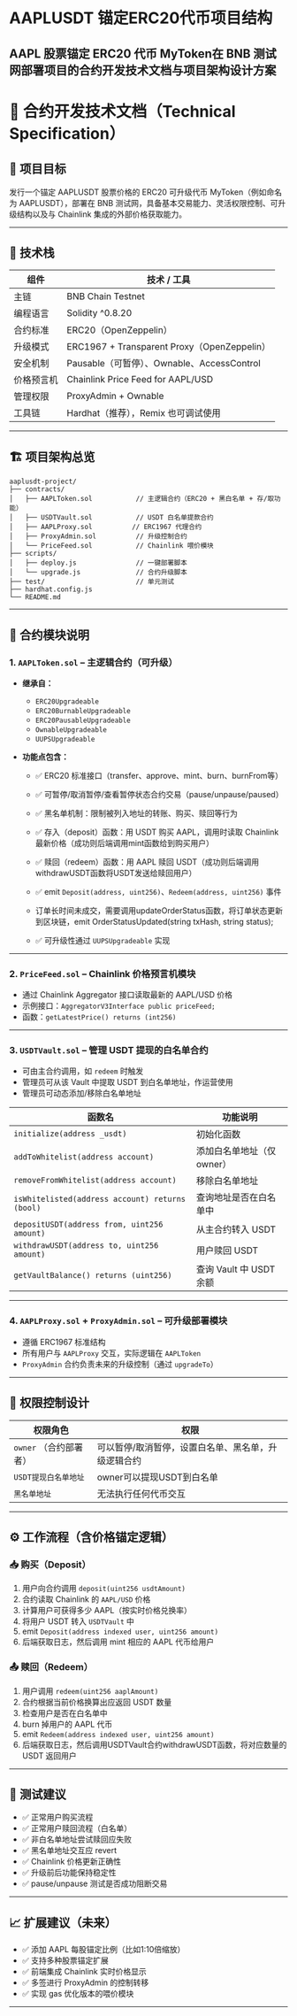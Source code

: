 # AAPLUSDT 锚定ERC20代币项目结构

**AAPL 股票锚定 ERC20 代币 MyToken**在 **BNB 测试网**部署项目的**合约开发技术文档**与**项目架构设计方案**
---

# 📘 合约开发技术文档（Technical Specification）

## 🎯 项目目标

发行一个锚定 AAPLUSDT 股票价格的 ERC20 可升级代币 MyToken（例如命名为 AAPLUSDT），部署在 BNB 测试网，具备基本交易能力、灵活权限控制、可升级结构以及与 Chainlink 集成的外部价格获取能力。

---

## 🧱 技术栈

| 组件    | 技术 / 工具                                   |
| ----- | ----------------------------------------- |
| 主链    | BNB Chain Testnet                         |
| 编程语言  | Solidity ^0.8.20                          |
| 合约标准  | ERC20（OpenZeppelin）                       |
| 升级模式  | ERC1967 + Transparent Proxy（OpenZeppelin） |
| 安全机制  | Pausable（可暂停）、Ownable、AccessControl       |
| 价格预言机 | Chainlink Price Feed for AAPL/USD         |
| 管理权限  | ProxyAdmin + Ownable                      |
| 工具链   | Hardhat（推荐），Remix 也可调试使用                  |

---

## 🏗️ 项目架构总览

```
aaplusdt-project/
├── contracts/
│   ├── AAPLToken.sol           // 主逻辑合约（ERC20 + 黑白名单 + 存/取功能）
│   ├── USDTVault.sol           // USDT 白名单提款合约
│   ├── AAPLProxy.sol          // ERC1967 代理合约
│   ├── ProxyAdmin.sol          // 升级控制合约
│   └── PriceFeed.sol           // Chainlink 喂价模块
├── scripts/
│   ├── deploy.js               // 一键部署脚本
│   └── upgrade.js              // 合约升级脚本
├── test/                       // 单元测试
├── hardhat.config.js
└── README.md
```

---

## 🧩 合约模块说明

### 1. `AAPLToken.sol` – 主逻辑合约（可升级）

* **继承自：**

  * `ERC20Upgradeable`
  * `ERC20BurnableUpgradeable`
  * `ERC20PausableUpgradeable`
  * `OwnableUpgradeable`
  * `UUPSUpgradeable`

* **功能点包含：**

  * ✅ ERC20 标准接口（transfer、approve、mint、burn、burnFrom等）
  * ✅ 可暂停/取消暂停/查看暂停状态合约交易（pause/unpause/paused）
  * ✅ 黑名单机制：限制被列入地址的转账、购买、赎回等行为
  * ✅ 存入（deposit）函数：用 USDT 购买 AAPL，调用时读取 Chainlink 最新价格（成功则后端调用mint函数给到购买用户）
  * ✅ 赎回（redeem）函数：用 AAPL 赎回 USDT（成功则后端调用withdrawUSDT函数将USDT发送给赎回用户）
  * ✅ emit `Deposit(address, uint256)`、`Redeem(address, uint256)` 事件
  * 订单长时间未成交，需要调用updateOrderStatus函数，将订单状态更新到区块链，emit OrderStatusUpdated(string txHash, string status);

  * ✅ 可升级性通过 `UUPSUpgradeable` 实现

---

### 2. `PriceFeed.sol` – Chainlink 价格预言机模块

* 通过 Chainlink Aggregator 接口读取最新的 AAPL/USD 价格
* 示例接口：`AggregatorV3Interface public priceFeed;`
* 函数：`getLatestPrice() returns (int256)`

---

### 3. `USDTVault.sol` – 管理 USDT 提现的白名单合约

* 可由主合约调用，如 `redeem` 时触发
* 管理员可从该 Vault 中提取 USDT 到白名单地址，作运营使用
* 管理员可动态添加/移除白名单地址

| 函数名                                             | 功能说明                  |
| ----------------------------------------------- | --------------------- |
| `initialize(address _usdt)`                     | 初始化函数                 |
| `addToWhitelist(address account)`               | 添加白名单地址（仅 owner）      |
| `removeFromWhitelist(address account)`          | 移除白名单地址               |
| `isWhitelisted(address account) returns (bool)` | 查询地址是否在白名单中           |
| `depositUSDT(address from, uint256 amount)`     | 从主合约转入 USDT           |
| `withdrawUSDT(address to, uint256 amount)`      | 用户赎回 USDT          |
| `getVaultBalance() returns (uint256)`           | 查询 Vault 中 USDT 余额    |

---

### 4. `AAPLProxy.sol` + `ProxyAdmin.sol` – 可升级部署模块

* 遵循 ERC1967 标准结构
* 所有用户与 `AAPLProxy` 交互，实际逻辑在 `AAPLToken`
* `ProxyAdmin` 合约负责未来的升级控制（通过 `upgradeTo`）

---

## 🔐 权限控制设计

| 权限角色            | 权限                         |
| --------------- | -------------------------- |
| `owner` （合约部署者） | 可以暂停/取消暂停，设置白名单、黑名单，升级逻辑合约 |
| `USDT提现白名单地址`     | owner可以提现USDT到白名单           |
| `黑名单地址`         | 无法执行任何代币交互                 |

---

## ⚙️ 工作流程（含价格锚定逻辑）

### 📥 购买（Deposit）

1. 用户向合约调用 `deposit(uint256 usdtAmount)`
2. 合约读取 Chainlink 的 `AAPL/USD` 价格
3. 计算用户可获得多少 AAPL（按实时价格兑换率）
4. 将用户 USDT 转入 `USDTVault` 中
5. emit `Deposit(address indexed user, uint256 amount)`
6. 后端获取日志，然后调用 mint 相应的 AAPL 代币给用户


### 📤 赎回（Redeem）

1. 用户调用 `redeem(uint256 aaplAmount)`
2. 合约根据当前价格换算出应返回 USDT 数量
3. 检查用户是否在白名单中
4. burn 掉用户的 AAPL 代币
5. emit `Redeem(address indexed user, uint256 amount)`
6. 后端获取日志，然后调用USDTVault合约withdrawUSDT函数，将对应数量的 USDT 返回用户

---

## 🧪 测试建议

* ✅ 正常用户购买流程
* ✅ 正常用户赎回流程（白名单）
* ✅ 非白名单地址尝试赎回应失败
* ✅ 黑名单地址交互应 revert
* ✅ Chainlink 价格更新正确性
* ✅ 升级前后功能保持稳定性
* ✅ pause/unpause 测试是否成功阻断交易

---

## 📈 扩展建议（未来）

* ✅ 添加 AAPL 每股锚定比例（比如1:10倍缩放）
* ✅ 支持多种股票锚定扩展
* ✅ 前端集成 Chainlink 实时价格显示
* ✅ 多签进行 ProxyAdmin 的控制转移
* ✅ 实现 gas 优化版本的喂价模块

---

